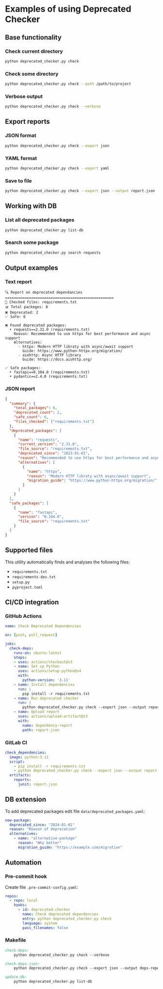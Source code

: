 # Examples of using Deprecated Checker

## Base functionality

### Check current directory 
```bash
python deprecated_checker.py check
```

### Check some directory
```bash
python deprecated_checker.py check --path /path/to/project
```

### Verbose output
```bash
python deprecated_checker.py check --verbose
```

## Export reports

### JSON format
```bash
python deprecated_checker.py check --export json
```

### YAML format
```bash
python deprecated_checker.py check --export yaml
```

### Save to file
```bash
python deprecated_checker.py check --export json --output report.json
```

## Working with DB

### List all deprecated packages
```bash
python deprecated_checker.py list-db
```

### Search some package
```bash
python deprecated_checker.py search requests
```

## Output examples

### Text report
```
🔍 Report on deprecated dependancies
==================================================
📁 Checked files: requirements.txt
📊 Total packeges: 8
❌ Deprecated: 2
✅ Safe: 6

❌ Found deprecated packages:
  • requests==2.31.0 (requirements.txt)
    Reason: Recommended to use httpx for best performance and async support
    Alternatives:
      - httpx: Modern HTTP libraty with async/await support
        Guide: https://www.python-httpx.org/migration/
      - aiohttp: Async HTTP library
        Guide: https://docs.aiohttp.org/

✅ Safe packages:
  • fastapi==0.104.0 (requirements.txt)
  • pydantic==2.4.0 (requirements.txt)
```

### JSON report
```json
{
  "summary": {
    "total_packages": 8,
    "deprecated_count": 2,
    "safe_count": 6,
    "files_checked": ["requirements.txt"]
  },
  "deprecated_packages": [
    {
      "name": "requests",
      "current_version": "2.31.0",
      "file_source": "requirements.txt",
      "deprecated_since": "2023-01-01",
      "reason": "Recommended to use httpx for best performance and async support",
      "alternatives": [
        {
          "name": "httpx",
          "reason": "Modern HTTP libraty with async/await support",
          "migration_guide": "https://www.python-httpx.org/migration/"
        }
      ]
    }
  ],
  "safe_packages": [
    {
      "name": "fastapi",
      "version": "0.104.0",
      "file_source": "requirements.txt"
    }
  ]
}
```

## Supported files

This utility automatically finds and analyses the following files:

- `requirements.txt`
- `requirements-dev.txt`
- `setup.py`
- `pyproject.toml`

## CI/CD integration

### GitHub Actions
```yaml
name: Check Deprecated Dependencies

on: [push, pull_request]

jobs:
  check-deps:
    runs-on: ubuntu-latest
    steps:
    - uses: actions/checkout@v3
    - name: Set up Python
      uses: actions/setup-python@v4
      with:
        python-version: '3.11'
    - name: Install dependencies
      run: |
        pip install -r requirements.txt
    - name: Run deprecated checker
      run: |
        python deprecated_checker.py check --export json --output report.json
    - name: Upload report
      uses: actions/upload-artifact@v3
      with:
        name: dependency-report
        path: report.json
```

### GitLab CI
```yaml
check_dependencies:
  image: python:3.11
  script:
    - pip install -r requirements.txt
    - python deprecated_checker.py check --export json --output report.json
  artifacts:
    reports:
      junit: report.json
```

## DB extension

To add deprecated packages edit file `data/deprecated_packages.yaml`:

```yaml
new-package:
  deprecated_since: "2024-01-01"
  reason: "Reason of deprecation"
  alternatives:
    - name: "alternative-package"
      reason: "Why better"
      migration_guide: "https://example.com/migration"
```

## Automation

### Pre-commit hook
Create file `.pre-commit-config.yaml`:

```yaml
repos:
  - repo: local
    hooks:
      - id: deprecated-checker
        name: Check deprecated dependencies
        entry: python deprecated_checker.py check
        language: system
        pass_filenames: false
```

### Makefile
```makefile
check-deps:
	python deprecated_checker.py check --verbose

check-deps-json:
	python deprecated_checker.py check --export json --output deps-report.json

update-db:
	python deprecated_checker.py list-db
``` 